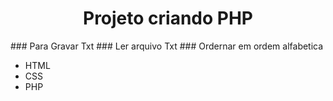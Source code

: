 <h1 align="center"> Projeto criando PHP </h1>
### Para Gravar Txt
### Ler arquivo Txt
### Ordernar em ordem alfabetica
<br>
<ul>
    <li>HTML</li>
    <li>CSS</li>
    <li>PHP</li>
</ul>
<br>
